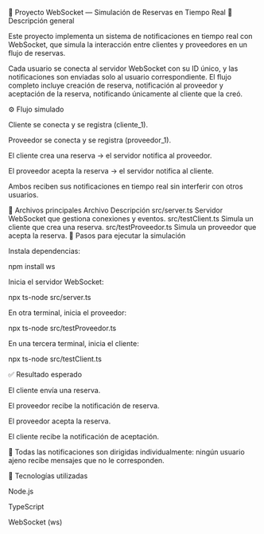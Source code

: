🧩 Proyecto WebSocket — Simulación de Reservas en Tiempo Real
📘 Descripción general

Este proyecto implementa un sistema de notificaciones en tiempo real con WebSocket, que simula la interacción entre clientes y proveedores en un flujo de reservas.

Cada usuario se conecta al servidor WebSocket con su ID único, y las notificaciones son enviadas solo al usuario correspondiente.
El flujo completo incluye creación de reserva, notificación al proveedor y aceptación de la reserva, notificando únicamente al cliente que la creó.

⚙️ Flujo simulado

Cliente se conecta y se registra (cliente_1).

Proveedor se conecta y se registra (proveedor_1).

El cliente crea una reserva → el servidor notifica al proveedor.

El proveedor acepta la reserva → el servidor notifica al cliente.

Ambos reciben sus notificaciones en tiempo real sin interferir con otros usuarios.

🧪 Archivos principales
Archivo	Descripción
src/server.ts	Servidor WebSocket que gestiona conexiones y eventos.
src/testClient.ts	Simula un cliente que crea una reserva.
src/testProveedor.ts	Simula un proveedor que acepta la reserva.
🚀 Pasos para ejecutar la simulación

Instala dependencias:

npm install ws


Inicia el servidor WebSocket:

npx ts-node src/server.ts


En otra terminal, inicia el proveedor:

npx ts-node src/testProveedor.ts


En una tercera terminal, inicia el cliente:

npx ts-node src/testClient.ts

✅ Resultado esperado

El cliente envía una reserva.

El proveedor recibe la notificación de reserva.

El proveedor acepta la reserva.

El cliente recibe la notificación de aceptación.

💬 Todas las notificaciones son dirigidas individualmente:
ningún usuario ajeno recibe mensajes que no le corresponden.

🧠 Tecnologías utilizadas

Node.js

TypeScript

WebSocket (ws)